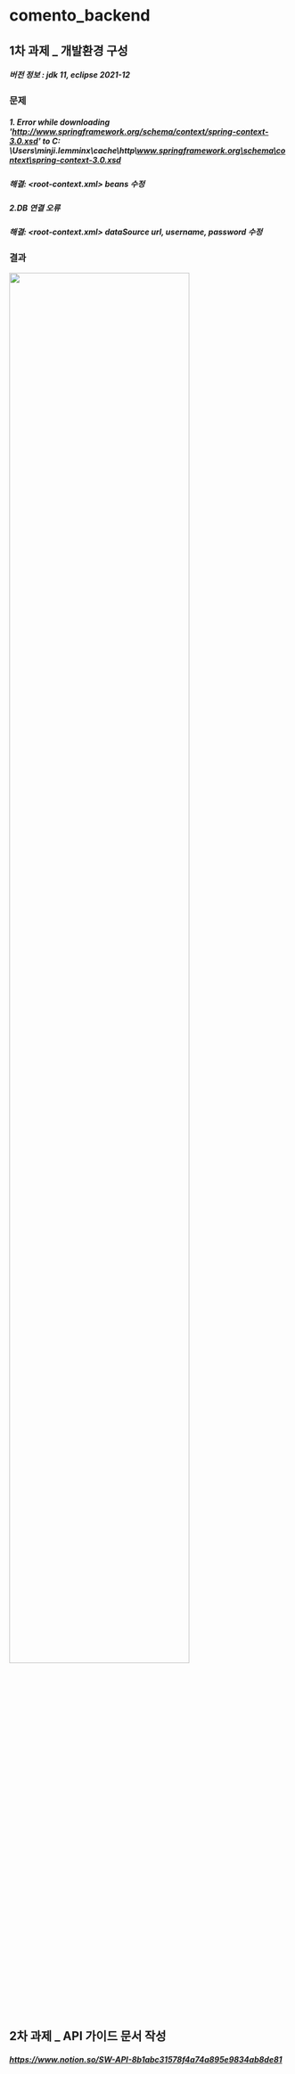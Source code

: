 # comento_backend

## 1차 과제 _ 개발환경 구성
##### 버전 정보 :  jdk 11, eclipse 2021-12
### 문제
##### 1. Error while downloading 'http://www.springframework.org/schema/context/spring-context-3.0.xsd' to C: \Users\minji\.lemminx\cache\http\www.springframework.org\schema\context\spring-context-3.0.xsd
##### 해결: <root-context.xml> beans 수정
##### 2.DB 연결 오류
##### 해결: <root-context.xml> dataSource url, username, password 수정
### 결과
<img width="80%" src="https://user-images.githubusercontent.com/69569367/183076403-8b84ca71-bba3-4618-9e81-408385fdbe1e.PNG"/>

## 2차 과제 _ API 가이드 문서 작성
##### https://www.notion.so/SW-API-8b1abc31578f4a74a895e9834ab8de81

